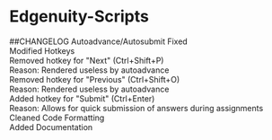 # Edgenuity-Scripts

##CHANGELOG
        <tab> Autoadvance/Autosubmit Fixed <br>
        Modified Hotkeys <br>
                Removed hotkey for "Next" (Ctrl+Shift+P) <br>
                        Reason: Rendered useless by autoadvance <br>
                Removed hotkey for "Previous" (Ctrl+Shift+O) <br>
                        Reason: Rendered useless by autoadvance <br>
                Added hotkey for "Submit" (Ctrl+Enter) <br>
                        Reason: Allows for quick submission of answers during assignments <br>
Cleaned Code Formatting <br>
Added Documentation <br>
